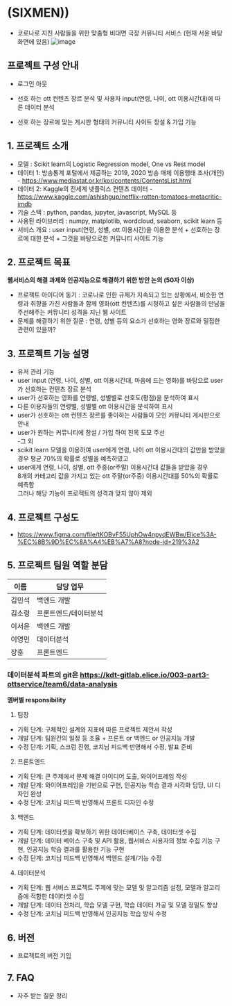 # (SIXMEN))
- 코로나로 지친 사람들을 위한 맞춤형 비대면 극장 커뮤니티 서비스
(현재 서윤 바탕화면에 있음)
![image](https://user-images.githubusercontent.com/74050826/149137570-e1b36fed-875c-4564-a44a-453684c3b65d.png)


## 프로젝트 구성 안내

* 로그인 아웃

* 선호 하는 ott 컨텐츠 장르 분석 및 사용자 input(연령, 나이, ott 이용시간대)에 따른 데이터 분석

* 선호 하는 장르에 맞는 게시판 형태의 커뮤니티 사이트 창설 & 가입 기능

## 1. 프로젝트 소개



  - 모델 : Scikit learn의 Logistic Regression model, One vs Rest model
  - 데이터 1: 방송통계 포털에서 제공하는 2019, 2020 방송 매체 이용행태 조사(개인) - https://www.mediastat.or.kr/kor/contents/ContentsList.html
  - 데이터 2: Kaggle의 전세계 넷플릭스 컨텐츠 데이터 - https://www.kaggle.com/ashishgup/netflix-rotten-tomatoes-metacritic-imdb
  - 기술 스택 : python, pandas, jupyter, javascript, MySQL 등
  - 사용된 라이브러리 : numpy, matplotlib, wordcloud, seaborn, scikit learn 등
  - 서비스 개요 : user input(연령, 성별, ott 이용시간)을 이용한 분석 + 선호하는 장르에 대한 분석 + 그것을 바탕으로한 커뮤니티 사이트 기능

## 2. 프로젝트 목표

**웹서비스의 해결 과제와 인공지능으로 해결하기 위한 방안 논의 (50자 이상)**
  - 프로젝트 아이디어 동기 : 코로나로 인한 규제가 지속되고 있는 상황에서, 비슷한 연령과 취향을 가진 사람들과 함께 영화(ott 컨텐츠)를 시청하고 싶은 사람들의 만남을 주선해주는 커뮤니티 성격을 지닌 웹 사이트
  - 문제를 해결하기 위한 질문 : 연령, 성별 등의 요소가 선호하는 영화 장르와 밀접한 관련이 있을까?


## 3. 프로젝트 기능 설명


  - 유저 관리 기능
  - user input (연령, 나이, 성별, ott 이용시간대, 마음에 드는 영화)를 바탕으로 user가 선호하는 컨텐츠 장르 분석
  - user가 선호하는 영화를 연령별, 성별별로 선호도(평점)을 분석하여 표시
  - 다른 이용자들의 연령별, 성별별 ott 이용시간을 분석하여 표시
  - user가 선호하는 ott 컨텐츠 장르를 좋아하는 사람들이 모인 커뮤니티 게시판으로 안내<br>
  - user가 원하는 커뮤니티에 창설 / 가입 하여 친목 도모 주선<br>
  -그 외
   - scikit learn 모델을 이용하여 user에게 연령, 나이 ott 이용시간대의 값만을 받았을 경우 평균 70%의 확률로 성별을 예측하였고
   - user에게 연령, 나이, 성별, ott 주중(or주말) 이용시간대 값들을 받았을 경우 <br>
    8개의 카테고리 값을 가지고 있는 ott 주말(or주중) 이용시간대를 50%의 확률로 예측함 <br>
    그러나 해당 기능이 프로젝트의 성격과 맞지 않아 제외

## 4. 프로젝트 구성도
  - https://www.figma.com/file/tKOBvF55UphOw4npydEWBw/Elice%3A-%EC%8B%9D%EC%8A%A4%EB%A7%A8?node-id=219%3A2



## 5. 프로젝트 팀원 역할 분담
| 이름 | 담당 업무 |
| ------ | ------ |
| 김민석 | 백엔드 개발 |
| 김소령 | 프론트엔드/데이터분석 |
| 이서윤 | 백엔드 개발 |
| 이영민 | 데이터분석 |
| 장훈 | 프론트엔드 |

### 데이터분석 파트의 git은 https://kdt-gitlab.elice.io/003-part3-ottservice/team6/data-analysis

**멤버별 responsibility**

1. 팀장

- 기획 단계: 구체적인 설계와 지표에 따른 프로젝트 제안서 작성
- 개발 단계: 팀원간의 일정 등 조율 + 프론트 or 백엔드 or 인공지능 개발
- 수정 단계: 기획, 스크럼 진행, 코치님 피드백 반영해서 수정, 발표 준비

2. 프론트엔드

- 기획 단계: 큰 주제에서 문제 해결 아이디어 도출, 와이어프레임 작성
- 개발 단계: 와이어프레임을 기반으로 구현, 인공지능 학습 결과 시각화 담당, UI 디자인 완성
- 수정 단계: 코치님 피드백 반영해서 프론트 디자인 수정

3. 백엔드

- 기획 단계: 데이터셋을 확보하기 위한 데이터베이스 구축, 데이터셋 수집
- 개발 단계: 데이터 베이스 구축 및 API 활용, 웹서비스 사용자의 정보 수집 기능 구현, 인공지능 학습 결과를 활용한 기능 구현
- 수정 단계: 코치님 피드백 반영해서 백엔드 설계/기능 수정

4. 데이터분석

- 기획 단계: 웹 서비스 프로젝트 주제에 맞는 모델 및 알고리즘 설정, 모델과 알고리즘에 적합한 데이터셋 수집
- 개발 단계: 데이터 전처리, 학습 모델 구현, 학습 데이터 가공 및 모델 정밀도 향상
- 수정 단계: 코치님 피드백 반영해서 인공지능 학습 방식 수정


## 6. 버전
  - 프로젝트의 버전 기입

## 7. FAQ
  - 자주 받는 질문 정리
